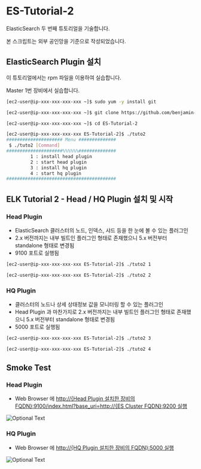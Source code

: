 # ES-Tutorial-2

ElasticSearch 두 번째 튜토리얼을 기술합니다.

본 스크립트는 외부 공인망을 기준으로 작성되었습니다.

## ElasticSearch Plugin 설치

이 튜토리얼에서는 rpm 파일을 이용하여 실습합니다.

Master 1번 장비에서 실습합니다.

```bash
[ec2-user@ip-xxx-xxx-xxx-xxx ~]$ sudo yum -y install git

[ec2-user@ip-xxx-xxx-xxx-xxx ~]$ git clone https://github.com/benjamin-btn/ES-Tutorial-2.git

[ec2-user@ip-xxx-xxx-xxx-xxx ~]$ cd ES-Tutorial-2

[ec2-user@ip-xxx-xxx-xxx-xxx ES-Tutorial-2]$ ./tuto2
##################### Menu ##############
 $ ./tuto2 [Command]
#####################%%%%%%##############
         1 : install head plugin
         2 : start head plugin
         3 : install hq plugin
         4 : start hq plugin
#########################################

```

## ELK Tutorial 2 - Head / HQ Plugin 설치 및 시작

### Head Plugin
* ElasticSearch 클러스터의 노드, 인덱스, 샤드 등을 한 눈에 볼 수 있는 플러그인
* 2.x 버전까지는 내부 빌트인 플러그인 형태로 존재했으니 5.x 버전부터 standalone 형태로 변경됨
* 9100 포트로 실행됨

```bash
[ec2-user@ip-xxx-xxx-xxx-xxx ES-Tutorial-2]$ ./tuto2 1

[ec2-user@ip-xxx-xxx-xxx-xxx ES-Tutorial-2]$ ./tuto2 2

```


### HQ Plugin
* 클러스터의 노드나 상세 상태정보 값을 모니터링 할 수 있는 플러그인
* Head Plugin 과 마찬가지로 2.x 버전까지는 내부 빌트인 플러그인 형태로 존재했으니 5.x 버전부터 standalone 형태로 변경됨
* 5000 포트로 실행됨

```bash
[ec2-user@ip-xxx-xxx-xxx-xxx ES-Tutorial-2]$ ./tuto2 3

[ec2-user@ip-xxx-xxx-xxx-xxx ES-Tutorial-2]$ ./tuto2 4

```

## Smoke Test

### Head Plugin

* Web Browser 에 [http://{Head Plugin 설치한 장비의 FQDN}:9100/index.html?base_uri=http://{ES Cluster FQDN}:9200 실행](http://HeadPluginFQDN:9100/index.html?base_uri=http://ESClusterFQDN:9200)

![Optional Text](image/head.png)


### HQ Plugin
* Web Browser 에 [http://{HQ Plugin 설치한 장비의 FQDN}:5000 실행](http://HQPluginFQDN:5000)

![Optional Text](image/hq.png)

